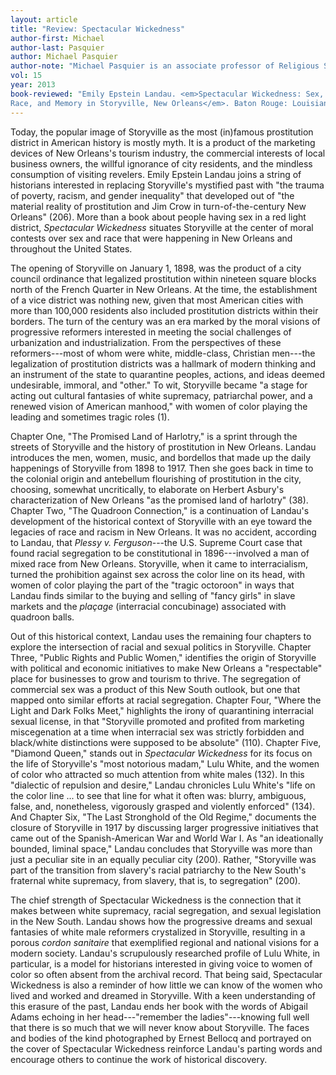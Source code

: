 ```yaml
---
layout: article
title: "Review: Spectacular Wickedness"
author-first: Michael
author-last: Pasquier
author: Michael Pasquier
author-note: "Michael Pasquier is an associate professor of Religious Studies at Louisiana State University."
vol: 15
year: 2013
book-reviewed: "Emily Epstein Landau. <em>Spectacular Wickedness: Sex, 
Race, and Memory in Storyville, New Orleans</em>. Baton Rouge: Louisiana State University, 2013. xviii + 310 pp. ISBN 978-0-80715-014-6."
---
```


Today, the popular image of Storyville as the most (in)famous
prostitution district in American history is mostly myth. It is a
product of the marketing devices of New Orleans's tourism industry, the
commercial interests of local business owners, the willful ignorance of
city residents, and the mindless consumption of visiting revelers. Emily
Epstein Landau joins a string of historians interested in replacing
Storyville's mystified past with "the trauma of poverty, racism, and
gender inequality" that developed out of "the material reality of
prostitution and Jim Crow in turn-of-the-century New Orleans" (206).
More than a book about people having sex in a red light district,
*Spectacular Wickedness* situates Storyville at the center of moral
contests over sex and race that were happening in New Orleans and
throughout the United States.

The opening of Storyville on January 1, 1898, was the product of a city
council ordinance that legalized prostitution within nineteen square
blocks north of the French Quarter in New Orleans. At the time, the
establishment of a vice district was nothing new, given that most
American cities with more than 100,000 residents also included
prostitution districts within their borders. The turn of the century was
an era marked by the moral visions of progressive reformers interested
in meeting the social challenges of urbanization and industrialization.
From the perspectives of these reformers---most of whom were white,
middle-class, Christian men---the legalization of prostitution districts
was a hallmark of modern thinking and an instrument of the state to
quarantine peoples, actions, and ideas deemed undesirable, immoral, and
"other." To wit, Storyville became "a stage for acting out cultural
fantasies of white supremacy, patriarchal power, and a renewed vision of
American manhood," with women of color playing the leading and sometimes
tragic roles (1).

Chapter One, "The Promised Land of Harlotry," is a sprint through the
streets of Storyville and the history of prostitution in New Orleans.
Landau introduces the men, women, music, and bordellos that made up the
daily happenings of Storyville from 1898 to 1917. Then she goes back in
time to the colonial origin and antebellum flourishing of prostitution
in the city, choosing, somewhat uncritically, to elaborate on Herbert
Asbury's characterization of New Orleans "as the promised land of
harlotry" (38). Chapter Two, "The Quadroon Connection," is a
continuation of Landau's development of the historical context of
Storyville with an eye toward the legacies of race and racism in New
Orleans. It was no accident, according to Landau, that *Plessy v.
Ferguson*---the U.S. Supreme Court case that found racial segregation to
be constitutional in 1896---involved a man of mixed race from New
Orleans. Storyville, when it came to interracialism, turned the
prohibition against sex across the color line on its head, with women of
color playing the part of the "tragic octoroon" in ways that Landau
finds similar to the buying and selling of "fancy girls" in slave
markets and the *plaçage* (interracial concubinage) associated with
quadroon balls.

Out of this historical context, Landau uses the remaining four chapters
to explore the intersection of racial and sexual politics in Storyville.
Chapter Three, "Public Rights and Public Women," identifies the origin
of Storyville with political and economic initiatives to make New
Orleans a "respectable" place for businesses to grow and tourism to
thrive. The segregation of commercial sex was a product of this New
South outlook, but one that mapped onto similar efforts at racial
segregation. Chapter Four, "Where the Light and Dark Folks Meet,"
highlights the irony of quarantining interracial sexual license, in that
"Storyville promoted and profited from marketing miscegenation at a time
when interracial sex was strictly forbidden and black/white distinctions
were supposed to be absolute" (110). Chapter Five, "Diamond Queen,"
stands out in *Spectacular Wickedness* for its focus on the life of
Storyville's "most notorious madam," Lulu White, and the women of color
who attracted so much attention from white males (132). In this
"dialectic of repulsion and desire," Landau chronicles Lulu White's
"life on the color line ... to see that line for what it often was:
blurry, ambiguous, false, and, nonetheless, vigorously grasped and
violently enforced" (134). And Chapter Six, "The Last Stronghold of the
Old Regime," documents the closure of Storyville in 1917 by discussing
larger progressive initiatives that came out of the Spanish-American War
and World War I. As "an ideationally bounded, liminal space," Landau
concludes that Storyville was more than just a peculiar site in an
equally peculiar city (200). Rather, "Storyville was part of the
transition from slavery's racial patriarchy to the New South's fraternal
white supremacy, from slavery, that is, to segregation" (200).

The chief strength of Spectacular Wickedness is the connection that it
makes between white supremacy, racial segregation, and sexual
legislation in the New South. Landau shows how the progressive dreams
and sexual fantasies of white male reformers crystalized in Storyville,
resulting in a porous *cordon sanitaire* that exemplified regional and
national visions for a modern society. Landau's scrupulously researched
profile of Lulu White, in particular, is a model for historians
interested in giving voice to women of color so often absent from the
archival record. That being said, Spectacular Wickedness is also a
reminder of how little we can know of the women who lived and worked and
dreamed in Storyville. With a keen understanding of this erasure of the
past, Landau ends her book with the words of Abigail Adams echoing in
her head---"remember the ladies"---knowing full well that there is so
much that we will never know about Storyville. The faces and bodies of
the kind photographed by Ernest Bellocq and portrayed on the cover of
Spectacular Wickedness reinforce Landau's parting words and encourage
others to continue the work of historical discovery.

